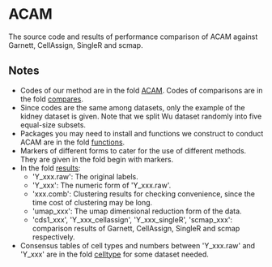 # ACAM

The source code and results of performance comparison of ACAM against Garnett, CellAssign, SingleR and scmap.

## Notes

- Codes of our method are in the fold [ACAM](./ACAM/). Codes of comparisons are in the fold [compares](./compares/). 
- Since codes are the same among datasets, only the example of the kidney dataset is given. Note that we split Wu dataset randomly into five equal-size subsets. 
- Packages you may need to install and functions we construct to conduct ACAM are in the fold [functions](./functions/).
- Markers of different forms to cater for the use of different methods. They are given in the fold begin with markers.
- In the fold [results](./results/):
  - 'Y_xxx.raw': The original labels.
  - 'Y_xxx': The numeric form of 'Y_xxx.raw'.
  - 'xxx.comb': Clustering results for checking convenience, since the time cost of clustering may be long.
  - 'umap_xxx': The umap dimensional reduction form of the data.
  - 'cds1_xxx', 'Y_xxx_cellassign', 'Y_xxx_singleR', 'scmap_xxx': comparison results of Garnett, CellAssign, SingleR and scmap respectively.
- Consensus tables of cell types and numbers between 'Y_xxx.raw' and 'Y_xxx' are in the fold [celltype](./celltype/) for some dataset needed.
